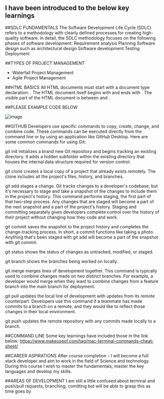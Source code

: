 ## I have been introduced to the below key learnings


##SDLC FUNDAMENTALS
The Software Development Life Cycle (SDLC) refers to a methodology with clearly defined processes for creating high-quality software. in detail, the SDLC methodology focuses on the following phases of software development:
Requirement analysis
Planning
Software design such as architectural design
Software development
Testing
Deployment

##TYPES OF PROJECT MANAGEMENT
- Waterfall Project Management
- Agile Project Management

##HTML BASICS
All HTML documents must start with a document type declaration: <!DOCTYPE html>.
The HTML document itself begins with <html> and ends with </html>.
The visible part of the HTML document is between <body> and </body>.

##PLEASE EXAMPLE CODE BELOW

![image](https://user-images.githubusercontent.com/92378906/189529236-43e2c3e0-8f25-4142-b29c-c0ab5cdecd13.png)
<!--<!DOCTYPE html>
<html>
<body>

<h1>My First Heading</h1>
<p>My first paragraph.</p>

</body>
</html> -->


##GITHUB 
Developers use specific commands to copy, create, change, and combine code. These commands can be executed directly from the command line or by using an application like GitHub Desktop. Here are some common commands for using Git:

git init initializes a brand new Git repository and begins tracking an existing directory. It adds a hidden subfolder within the existing directory that houses the internal data structure required for version control.

git clone creates a local copy of a project that already exists remotely. The clone includes all the project's files, history, and branches.

git add stages a change. Git tracks changes to a developer's codebase, but it's necessary to stage and take a snapshot of the changes to include them in the project's history. This command performs staging, the first part of that two-step process. Any changes that are staged will become a part of the next snapshot and a part of the project's history. Staging and committing separately gives developers complete control over the history of their project without changing how they code and work.

git commit saves the snapshot to the project history and completes the change-tracking process. In short, a commit functions like taking a photo. Anything that's been staged with git add will become a part of the snapshot with git commit.

git status shows the status of changes as untracked, modified, or staged.

git branch shows the branches being worked on locally.

git merge merges lines of development together. This command is typically used to combine changes made on two distinct branches. For example, a developer would merge when they want to combine changes from a feature branch into the main branch for deployment.

git pull updates the local line of development with updates from its remote counterpart. Developers use this command if a teammate has made commits to a branch on a remote, and they would like to reflect those changes in their local environment.

git push updates the remote repository with any commits made locally to a branch.

##COMMAND LINE
Some key learnings have included those in the link below:
https://www.makeuseof.com/tag/mac-terminal-commands-cheat-sheet/


##CAREER ASPIRATIONS
After course completion - I will become a full stack developer and aim to work in the field of Science and technology. During this course I wish to master the fundamentals, master the key languages and develop my skills.

##AREAS OF DEVELOPMENT
I am still a little confused about terminal and push/pull requests, branching, comitting but will be able to grasp this as time goes by
